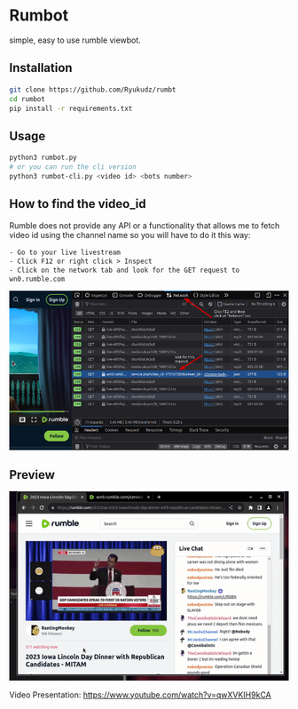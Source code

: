 # Rumbot

simple, easy to use rumble viewbot.

## Installation

```sh
git clone https://github.com/Ryukudz/rumbt
cd rumbot
pip install -r requirements.txt
```

## Usage

```sh
python3 rumbot.py
# or you can run the cli version
python3 rumbot-cli.py <video id> <bots number>
```

## How to find the video_id

Rumble does not provide any API or a functionality that allows me
to fetch video id using the channel name so you will have to do it this way:

```
- Go to your live livestream
- Click F12 or right click > Inspect
- Click on the network tab and look for the GET request to wn0.rumble.com
```

![TUTO](https://raw.githubusercontent.com/Ryukudz/rumbot/main/img/help.png)

## Preview

![Preview](https://raw.githubusercontent.com/Ryukudz/rumbot/main/img/preview.gif)

Video Presentation: https://www.youtube.com/watch?v=qwXVKIH9kCA


